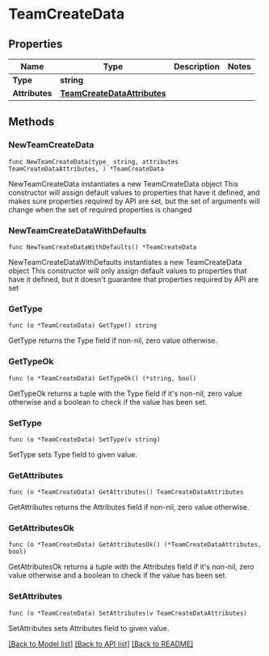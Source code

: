 # TeamCreateData

## Properties

Name | Type | Description | Notes
------------ | ------------- | ------------- | -------------
**Type** | **string** |  | 
**Attributes** | [**TeamCreateDataAttributes**](TeamCreateDataAttributes.md) |  | 

## Methods

### NewTeamCreateData

`func NewTeamCreateData(type_ string, attributes TeamCreateDataAttributes, ) *TeamCreateData`

NewTeamCreateData instantiates a new TeamCreateData object
This constructor will assign default values to properties that have it defined,
and makes sure properties required by API are set, but the set of arguments
will change when the set of required properties is changed

### NewTeamCreateDataWithDefaults

`func NewTeamCreateDataWithDefaults() *TeamCreateData`

NewTeamCreateDataWithDefaults instantiates a new TeamCreateData object
This constructor will only assign default values to properties that have it defined,
but it doesn't guarantee that properties required by API are set

### GetType

`func (o *TeamCreateData) GetType() string`

GetType returns the Type field if non-nil, zero value otherwise.

### GetTypeOk

`func (o *TeamCreateData) GetTypeOk() (*string, bool)`

GetTypeOk returns a tuple with the Type field if it's non-nil, zero value otherwise
and a boolean to check if the value has been set.

### SetType

`func (o *TeamCreateData) SetType(v string)`

SetType sets Type field to given value.


### GetAttributes

`func (o *TeamCreateData) GetAttributes() TeamCreateDataAttributes`

GetAttributes returns the Attributes field if non-nil, zero value otherwise.

### GetAttributesOk

`func (o *TeamCreateData) GetAttributesOk() (*TeamCreateDataAttributes, bool)`

GetAttributesOk returns a tuple with the Attributes field if it's non-nil, zero value otherwise
and a boolean to check if the value has been set.

### SetAttributes

`func (o *TeamCreateData) SetAttributes(v TeamCreateDataAttributes)`

SetAttributes sets Attributes field to given value.



[[Back to Model list]](../README.md#documentation-for-models) [[Back to API list]](../README.md#documentation-for-api-endpoints) [[Back to README]](../README.md)


